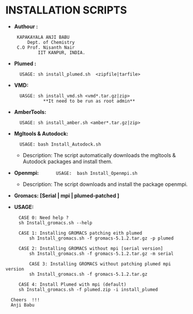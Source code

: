 #           INSTALLATION SCRIPTS

         
 * **Authour :**
 
 		KAPAKAYALA ANJI BABU
	       	Dept. of Chemistry
	 	C.O Prof. Nisanth Nair
                IIT KANPUR, INDIA.
        
* **Plumed :**

		USAGE: sh install_plumed.sh  <zipfile|tarfile>    
	 
* **VMD:**

		UASGE: sh install_vmd.sh <vmd*.tar.gz|zip> 
                 **It need to be run as root admin**
		
* **AmberTools:**
  
  		USAGE: sh install_amber.sh <amber*.tar.gz|zip>
		
* **Mgltools & Autodock:**

		USAGE: bash Install_Autodock.sh
	* Description:  The script automatically downloads the mgltools & Autodock packages and install them.

* **Openmpi:**
	`      USAGE:  bash Install_Openmpi.sh`
	* Description: The script downloads and install the package openmpi.
		
	 
* **Gromacs:**
**[Serial | mpi | plumed-patched ]**
                   
* **USAGE:**
```
	 CASE 0: Need help ?
	 sh Install_gromacs.sh --help
	
	 CASE 1: Installing GROMACS patching eith plumed
         sh Install_gromacs.sh -f gromacs-5.1.2.tar.gz -p plumed

   	 CASE 2: Installing GROMACS without mpi [serial version]
    	 sh Install_gromacs.sh -f gromacs-5.1.2.tar.gz -m serial

         CASE 3: Installing GROMACS without patching plumed mpi version
         sh Install_gromacs.sh -f gromacs-5.1.2.tar.gz 
	
	 CASE 4: Install Plumed with mpi (default)
	 sh Install_gromacs.sh -f plumed.zip -i install_plumed
 ```
                    
      Cheers  !!!
      Anji Babu
